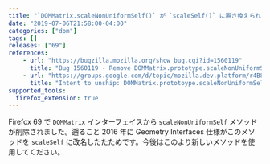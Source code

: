```yaml
---
title: "`DOMMatrix.scaleNonUniformSelf()` が `scaleSelf()` に置き換えられる形で廃止されました"
date: "2019-07-06T21:58:00-04:00"
categories: ["dom"]
tags: []
releases: ["69"]
references:
    - url: "https://bugzilla.mozilla.org/show_bug.cgi?id=1560119"
      title: "Bug 1560119 - Remove DOMMatrix.prototype.scaleNonUniformSelf()"
    - url: "https://groups.google.com/d/topic/mozilla.dev.platform/r4B80kbt3FA/discussion"
      title: "Intent to unship: DOMMatrix.prototoype.scaleNonUniformSelf()"
supported_tools:
  firefox_extension: true
---
```

Firefox 69 で `DOMMatrix` インターフェイスから `scaleNonUniformSelf` メソッドが削除されました。遡ること 2016 年に Geometry Interfaces 仕様がこのメソッドを `scaleSelf` に改名したたためです。今後はこのより新しいメソッドを使用してください。
